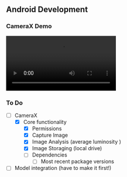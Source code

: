 ## Android Development

### CameraX Demo
![](cameraXDemo.webm)


### To Do
- [ ] CameraX 
    - [X] Core functionality
        - [X] Permissions
        - [X] Capture Image
        - [X] Image Analysis (average luminosity )
        - [X] Image Storaging (local drive)
        - [ ] Dependencies
            - [ ] Most recent package versions
- [ ] Model integration (have to make it first!)